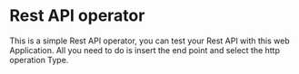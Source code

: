 # Rest API operator

This is a simple Rest API operator, you can test your Rest API with this web Application. All you need to do is insert the end point and select the http operation Type.
